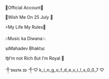 👑Official Account🖤

💟Wish Me On 25 July 🎂

⚡My Life My Rules💪

🎶Music ka Diwana💥

🕉️Mahadev Bhakt🕉️

♍I’m not Rich ßut I’m Royal 👑

༒︎ɪɴsᴛᴀ ɪᴅ ༒︎♡︎ k_i_n_g_o_f_d_e_v_i_l_s_0_0_7 ♡︎





<!---
rajpomane1/rajpomane1 is a ✨ special ✨ repository because its `README.md` (this file) appears on your GitHub profile.
You can click the Preview link to take a look at your changes.
--->
